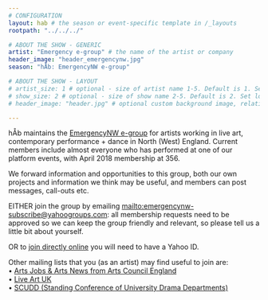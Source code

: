 ```yaml
---
# CONFIGURATION
layout: hab # the season or event-specific template in /_layouts
rootpath: "../../../"

# ABOUT THE SHOW - GENERIC
artist: "Emergency e-group" # the name of the artist or company
header_image: "header_emergencynw.jpg"
season: "hÅb: EmergencyNW e-group"

# ABOUT THE SHOW - LAYOUT
# artist_size: 1 # optional - size of artist name 1-5. Default is 1. Set longer names to lower values
# show_size: 2 # optional - size of show name 2-5. Default is 2. Set longer names to lower values
# header_image: "header.jpg" # optional custom background image, relative to current page

---
```

hÅb maintains the <a href="http://groups.yahoo.com/group/emergencynw" target="_blank">EmergencyNW e-group</a> for artists working in live art, contemporary performance + dance in North (West) England. Current members include almost everyone who has performed at one of our platform events, with April 2018 membership at 356.        
           
We forward information and opportunities to this group, both our own projects and information we think may be useful, and members can post messages, call-outs etc.       

EITHER join the group by emailing <mailto:emergencynw-subscribe@yahoogroups.com>: all membership requests need to be approved so we can keep the group friendly and relevant, so please tell us a little bit about yourself.         
          
OR to <a href="http://groups.yahoo.com/group/emergencynw" target="_blank">join directly online</a> you will need to have a Yahoo ID.        
           
Other mailing lists that you (as an artist) may find useful to join are:         
• <a href="http://www.artsjobs.org.uk/subscribe" target="_blank">Arts Jobs & Arts News from Arts Council England</a>        
• <a href="http://www.liveartuk.org/pages/sign-up" target="_blank">Live Art UK</a>         
• <a href="http://www.jiscmail.ac.uk/cgi-bin/webadmin?A0=SCUDD" target="_blank">SCUDD (Standing Conference of University Drama Departments)</a>
